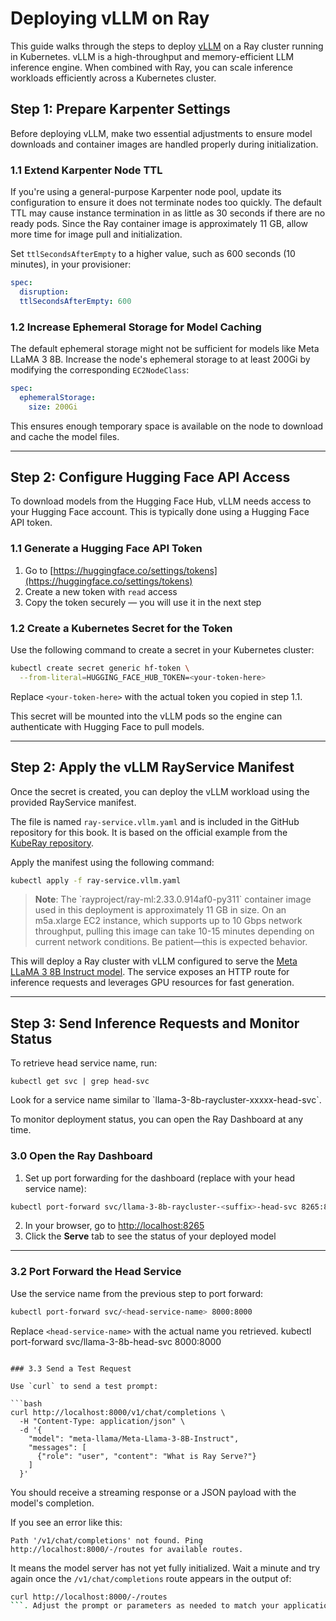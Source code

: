 # Deploying vLLM on Ray

This guide walks through the steps to deploy [vLLM](https://github.com/vllm-project/vllm) on a Ray cluster running in Kubernetes. vLLM is a high-throughput and memory-efficient LLM inference engine. When combined with Ray, you can scale inference workloads efficiently across a Kubernetes cluster.

## Step 1: Prepare Karpenter Settings

Before deploying vLLM, make two essential adjustments to ensure model downloads and container images are handled properly during initialization.

### 1.1 Extend Karpenter Node TTL

If you're using a general-purpose Karpenter node pool, update its configuration to ensure it does not terminate nodes too quickly. The default TTL may cause instance termination in as little as 30 seconds if there are no ready pods. Since the Ray container image is approximately 11 GB, allow more time for image pull and initialization.

Set `ttlSecondsAfterEmpty` to a higher value, such as 600 seconds (10 minutes), in your provisioner:

```yaml
spec:
  disruption:
  ttlSecondsAfterEmpty: 600
```

### 1.2 Increase Ephemeral Storage for Model Caching

The default ephemeral storage might not be sufficient for models like Meta LLaMA 3 8B. Increase the node's ephemeral storage to at least 200Gi by modifying the corresponding `EC2NodeClass`:

```yaml
spec:
  ephemeralStorage:
    size: 200Gi
```

This ensures enough temporary space is available on the node to download and cache the model files.

---

## Step 2: Configure Hugging Face API Access

To download models from the Hugging Face Hub, vLLM needs access to your Hugging Face account. This is typically done using a Hugging Face API token.

### 1.1 Generate a Hugging Face API Token

1. Go to [https://huggingface.co/settings/tokens](https://huggingface.co/settings/tokens)
2. Create a new token with `read` access
3. Copy the token securely — you will use it in the next step

### 1.2 Create a Kubernetes Secret for the Token

Use the following command to create a secret in your Kubernetes cluster:

```bash
kubectl create secret generic hf-token \
  --from-literal=HUGGING_FACE_HUB_TOKEN=<your-token-here>
```

Replace `<your-token-here>` with the actual token you copied in step 1.1.

This secret will be mounted into the vLLM pods so the engine can authenticate with Hugging Face to pull models.

---

## Step 2: Apply the vLLM RayService Manifest

Once the secret is created, you can deploy the vLLM workload using the provided RayService manifest.

The file is named `ray-service.vllm.yaml` and is included in the GitHub repository for this book. It is based on the official example from the [KubeRay repository](https://github.com/ray-project/kuberay/blob/master/ray-operator/config/samples/vllm/ray-service.vllm.yaml).

Apply the manifest using the following command:

```bash
kubectl apply -f ray-service.vllm.yaml
```



> **Note**: The \`rayproject/ray-ml:2.33.0.914af0-py311\` container image used in this deployment is approximately 11 GB in size. On an m5a.xlarge EC2 instance, which supports up to 10 Gbps network throughput, pulling this image can take 10-15 minutes depending on current network conditions. Be patient—this is expected behavior.

This will deploy a Ray cluster with vLLM configured to serve the [Meta LLaMA 3 8B Instruct model](https://huggingface.co/meta-llama/Meta-Llama-3-8B-Instruct). The service exposes an HTTP route for inference requests and leverages GPU resources for fast generation.

---

## Step 3: Send Inference Requests and Monitor Status

To retrieve head service name, run:

```
kubectl get svc | grep head-svc
```

Look for a service name similar to \`llama-3-8b-raycluster-xxxxx-head-svc\`.



To monitor deployment status, you can open the Ray Dashboard at any time.

### 3.0 Open the Ray Dashboard

1. Set up port forwarding for the dashboard (replace with your head service name):

```bash
kubectl port-forward svc/llama-3-8b-raycluster-<suffix>-head-svc 8265:8265
```

2. In your browser, go to [http://localhost:8265](http://localhost:8265)
3. Click the **Serve** tab to see the status of your deployed model

---

### 3.2 Port Forward the Head Service

Use the service name from the previous step to port forward:

```bash
kubectl port-forward svc/<head-service-name> 8000:8000
```

Replace `<head-service-name>` with the actual name you retrieved.
kubectl port-forward svc/llama-3-8b-head-svc 8000:8000

````

### 3.3 Send a Test Request

Use `curl` to send a test prompt:

```bash
curl http://localhost:8000/v1/chat/completions \
  -H "Content-Type: application/json" \
  -d '{
    "model": "meta-llama/Meta-Llama-3-8B-Instruct",
    "messages": [
      {"role": "user", "content": "What is Ray Serve?"}
    ]
  }'
````

You should receive a streaming response or a JSON payload with the model's completion.

If you see an error like this:

```
Path '/v1/chat/completions' not found. Ping http://localhost:8000/-/routes for available routes.
```

It means the model server has not yet fully initialized. Wait a minute and try again once the `/v1/chat/completions` route appears in the output of:

````bash
curl http://localhost:8000/-/routes
```. Adjust the prompt or parameters as needed to match your application use case. with vLLM configured to serve the [Meta LLaMA 3 8B Instruct model](https://huggingface.co/meta-llama/Meta-Llama-3-8B-Instruct). The service exposes an HTTP route for inference requests and leverages GPU resources for fast generation.

````
